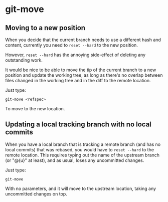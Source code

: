 # git-move

## Moving to a new position

When you decide that the current branch needs to use a different hash
and content, currently you need to `reset --hard` to the new position.

However, `reset --hard` has the annoying side-effect of deleting any
outstanding work.

It would be nice to be able to move the tip of the current branch to a
new position and update the working tree, as long as there's no
overlap between files changed in the working tree and in the diff to
the remote location.

Just type:

```
git-move <refspec>
```

To move to the new location.

## Updating a local tracking branch with no local commits

When you have a local branch that is tracking a remote branch (and has
no local commits) that was rebased, you would have to `reset --hard`
to the remote location. This requires typing out the name of the
upstream branch (or "@{u}" at least), and as usual, loses any
uncommitted changes.

Just type:

```
git-move
```

With no parameters, and it will move to the upstream location, taking
any uncommitted changes on top.
